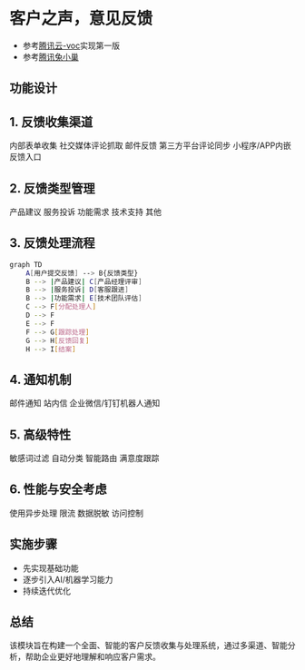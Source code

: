 <!--
 * @Author: jackning 270580156@qq.com
 * @Date: 2024-09-11 10:22:00
 * @LastEditors: jackning 270580156@qq.com
 * @LastEditTime: 2024-12-20 22:23:07
 * @Description: bytedesk.com https://github.com/Bytedesk/bytedesk
 *   Please be aware of the BSL license restrictions before installing Bytedesk IM – 
 *  selling, reselling, or hosting Bytedesk IM as a service is a breach of the terms and automatically terminates your rights under the license.
 *  Business Source License 1.1: https://github.com/Bytedesk/bytedesk/blob/main/LICENSE 
 *  contact: 270580156@qq.com 
 *  联系：270580156@qq.com
 * Copyright (c) 2024 by bytedesk.com, All Rights Reserved. 
-->
# 客户之声，意见反馈

- 参考[腾讯云-voc](https://cloud.tencent.com/voc/)实现第一版
- 参考[腾讯兔小巢](https://support.qq.com/products/1368)

## 功能设计

## 1. 反馈收集渠道

内部表单收集
社交媒体评论抓取
邮件反馈
第三方平台评论同步
小程序/APP内嵌反馈入口

## 2. 反馈类型管理

产品建议
服务投诉
功能需求
技术支持
其他

## 3. 反馈处理流程

```bash
graph TD
    A[用户提交反馈] --> B{反馈类型}
    B --> |产品建议| C[产品经理评审]
    B --> |服务投诉| D[客服跟进]
    B --> |功能需求| E[技术团队评估]
    C --> F[分配处理人]
    D --> F
    E --> F
    F --> G[跟踪处理]
    G --> H[反馈回复]
    H --> I[结案]
```

## 4. 通知机制

邮件通知
站内信
企业微信/钉钉机器人通知

## 5. 高级特性

敏感词过滤
自动分类
智能路由
满意度跟踪

## 6. 性能与安全考虑

使用异步处理
限流
数据脱敏
访问控制

## 实施步骤

- 先实现基础功能
- 逐步引入AI/机器学习能力
- 持续迭代优化

## 总结

该模块旨在构建一个全面、智能的客户反馈收集与处理系统，通过多渠道、智能分析，帮助企业更好地理解和响应客户需求。

